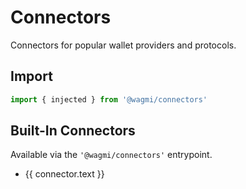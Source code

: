 <script setup>
import { getSidebar } from '../../.vitepress/sidebar'

const connectors = getSidebar()['/core']
  .find(x => x.text.includes('Configuration')).items
  .find(x => x.text.includes('Connectors')).items
  .sort((a, b) => a.text.localeCompare(b.text))
</script>

# Connectors

Connectors for popular wallet providers and protocols.

## Import

```ts
import { injected } from '@wagmi/connectors'
```

## Built-In Connectors

Available via the `'@wagmi/connectors'` entrypoint.

<ul>
  <li v-for="connector of connectors">
    <a :href="connector.link">{{ connector.text }}</a>
  </li>
</ul>
